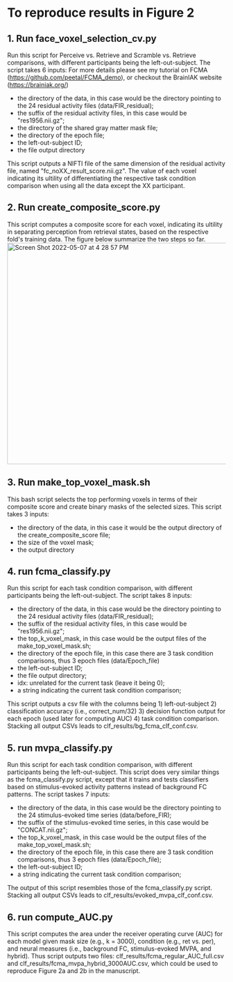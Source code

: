 # To reproduce results in Figure 2
## 1. Run face_voxel_selection_cv.py 
Run this script for Perceive vs. Retrieve and Scramble vs. Retrieve comparisons, with different participants being the left-out-subject. The script takes 6 inputs: For more details please see my tutorial on FCMA (https://github.com/peetal/FCMA_demo), or checkout the BrainIAK website (https://brainiak.org/)
- the directory of the data, in this case would be the directory pointing to the 24 residual activity files (data/FIR_residual); 
- the suffix of the residual activity files, in this case would be "res1956.nii.gz";
- the directory of the shared gray matter mask file; 
- the directory of the epoch file; 
- the left-out-subject ID;
- the file output directory

This script outputs a NIFTI file of the same dimension of the residual activity file, named "fc_noXX_result_score.nii.gz". The value of each voxel indicating its ultility of differentiating the respective task condition comparison when using all the data except the XX participant. 
## 2. Run create_composite_score.py
This script computes a composite score for each voxel, indicating its ultility in separating perception from retrieval states, based on the respective fold's training data. The figure below summarize the two steps so far. 
<img width="509" alt="Screen Shot 2022-05-07 at 4 28 57 PM" src="https://user-images.githubusercontent.com/63365201/167275242-15ab4b42-9a35-4a4d-859b-e93786772dae.png">
## 3. Run make_top_voxel_mask.sh
This bash script selects the top performing voxels in terms of their composite score and create binary masks of the selected sizes. This script takes 3 inputs: 
- the directory of the data, in this case it would be the output directory of the create_composite_score file;
- the size of the voxel mask;
- the output directory
## 4. run fcma_classify.py
Run this script for each task condition comparison, with different participants being the left-out-subject. The script takes 8 inputs: 
- the directory of the data, in this case would be the directory pointing to the 24 residual activity files (data/FIR_residual); 
- the suffix of the residual activity files, in this case would be "res1956.nii.gz";
- the top_k_voxel_mask, in this case would be the output files of the make_top_voxel_mask.sh; 
- the directory of the epoch file, in this case there are 3 task condition comparisons, thus 3 epoch files (data/Epoch_file)
- the left-out-subject ID;
- the file output directory;
- idx: unrelated for the current task (leave it being 0);
- a string indicating the current task condition comparison;

This script outputs a csv file with the columns being 1) left-out-subject 2) classification accuracy (i.e., correct_num/32) 3) decision function output for each epoch (used later for computing AUC) 4) task condition comparison. Stacking all output CSVs leads to clf_results/bg_fcma_clf_conf.csv.
## 5. run mvpa_classify.py
Run this script for each task condition comparison, with different participants being the left-out-subject. This script does very similar things as the fcma_classify.py script, except that it trains and tests classifiers based on stimulus-evoked activity patterns instead of background FC patterns. The script taskes 7 inputs: 
- the directory of the data, in this case would be the directory pointing to the 24 stimulus-evoked time series (data/before_FIR); 
- the suffix of the stimulus-evoked time series, in this case would be "CONCAT.nii.gz";
- the top_k_voxel_mask, in this case would be the output files of the make_top_voxel_mask.sh;
- the directory of the epoch file, in this case there are 3 task condition comparisons, thus 3 epoch files (data/Epoch_file);
- the left-out-subject ID;
- a string indicating the current task condition comparison;

The output of this script resembles those of the fcma_classify.py script. Stacking all output CSVs leads to clf_results/evoked_mvpa_clf_conf.csv.
## 6. run compute_AUC.py
This script computes the area under the receiver operating curve (AUC) for each model given mask size (e.g., k = 3000), condition (e.g., ret vs. per), and neural measures (i.e., background FC, stimulus-evoked MVPA, and hybrid). Thus script outputs two files: clf_results/fcma_regular_AUC_full.csv and clf_results/fcma_mvpa_hybrid_3000AUC.csv, which could be used to reproduce Figure 2a and 2b in the manuscript. 
